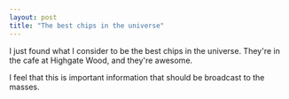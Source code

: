 ```yaml
---
layout: post
title: "The best chips in the universe"
---
```

I just found what I consider to be the best chips in the universe. They're in
the cafe at Highgate Wood, and they're awesome.

I feel that this is important information that should be broadcast to the
masses.


